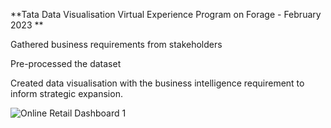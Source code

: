 **Tata Data Visualisation Virtual Experience Program on Forage - February 2023 **

Gathered business requirements from stakeholders

Pre-processed the dataset

Created data visualisation with the business intelligence requirement to inform strategic expansion.

![Online Retail Dashboard 1](https://user-images.githubusercontent.com/61271340/225336223-b3cd2b25-af74-4c0f-8c45-00f6fe9f1bde.png)


